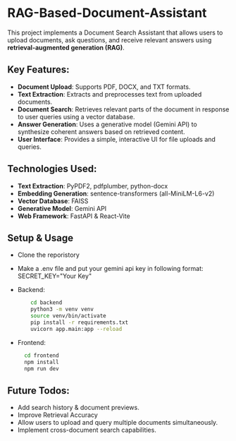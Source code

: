 # RAG-Based-Document-Assistant

This project implements a Document Search Assistant that allows users to upload documents, ask questions, and receive relevant answers using **retrieval-augmented generation (RAG)**.

## Key Features:

- **Document Upload**: Supports PDF, DOCX, and TXT formats.
- **Text Extraction**: Extracts and preprocesses text from uploaded documents.
- **Document Search**: Retrieves relevant parts of the document in response to user queries using a vector database.
- **Answer Generation**: Uses a generative model (Gemini API) to synthesize coherent answers based on retrieved content.
- **User Interface**: Provides a simple, interactive UI for file uploads and queries.

## Technologies Used:

- **Text Extraction**: PyPDF2, pdfplumber, python-docx
- **Embedding Generation**: sentence-transformers (all-MiniLM-L6-v2)
- **Vector Database**: FAISS
- **Generative Model**: Gemini API
- **Web Framework**: FastAPI & React-Vite

## Setup & Usage

- Clone the reporistory
- Make a .env file and put your gemini api key in following format: SECRET_KEY="Your Key"

- Backend:
  ```bash
      cd backend
      python3 -m venv venv
      source venv/bin/activate
      pip install -r requirements.txt
      uvicorn app.main:app --reload
  ```

- Frontend:
  ```bash
    cd frontend
    npm install
    npm run dev
  ```

## Future Todos:

- Add search history & document previews.
- Improve Retrieval Accuracy
- Allow users to upload and query multiple documents simultaneously.
- Implement cross-document search capabilities.
